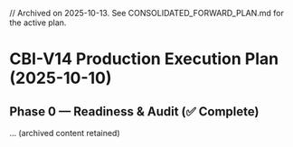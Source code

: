 // Archived on 2025-10-13. See CONSOLIDATED_FORWARD_PLAN.md for the active plan.

# CBI-V14 Production Execution Plan (2025-10-10)

## Phase 0 — Readiness & Audit (✅ Complete)
... (archived content retained)







